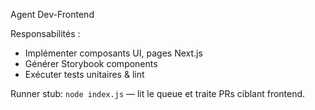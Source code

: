 Agent Dev-Frontend

Responsabilités :
- Implémenter composants UI, pages Next.js
- Générer Storybook components
- Exécuter tests unitaires & lint

Runner stub: `node index.js` — lit le queue et traite PRs ciblant frontend.
